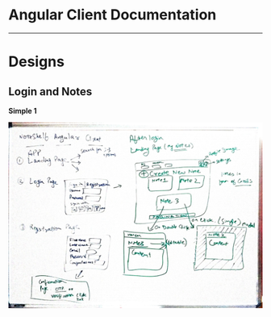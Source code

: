 # Angular Client Documentation
---

# Designs

## Login and Notes

**Simple 1**

![login_profile_design_1.jpg](./images/login_profile_design_1.jpg)
